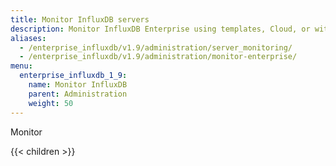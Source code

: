 ```yaml
---
title: Monitor InfluxDB servers
description: Monitor InfluxDB Enterprise using templates, Cloud, or with QL. 
aliases: 
  - /enterprise_influxdb/v1.9/administration/server_monitoring/
  - /enterprise_influxdb/v1.9/administration/monitor-enterprise/
menu:
  enterprise_influxdb_1_9:
    name: Monitor InfluxDB
    parent: Administration
    weight: 50
---
```


Monitor

{{< children >}}